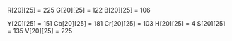 R[20][25] = 225 
G[20][25] = 122 
B[20][25] = 106 

Y[20][25] = 151
Cb[20][25] = 181
Cr[20][25] = 103 
H[20][25] = 4
S[20][25] = 135 
V[20][25] = 225 
